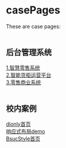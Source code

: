 # casePages
These are case pages:
<br/>
<br/>
<h2>后台管理系统</h2>
<a href="http://dev.ieasygo.cn/#/">1.智慧零售系统</a>
<br/>
<a href="http://dev.webox.esgao.cn/#/">2.智能货柜运营平台</a>
<br/>
<a href="http://dev.pos.esgao.cn/#/">3.零售商业系统</a>
<br/>
<br/>
<h2>校内案例</h2>
<a href="https://xyzuzu.github.io/dionly/html/index.html">dionly首页</a>
<br/>
<a href='https://xyzuzu.github.io/bootstrapDemo/demo/index.html'>响应式布局demo</a>
<br/>
<a href="https://xyzuzu.github.io/BsucStyle/html/index.html">BsucStyle首页</a>

